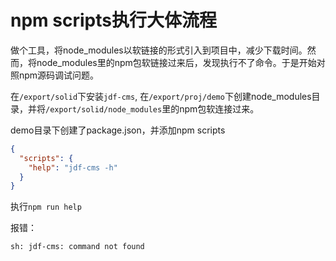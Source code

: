 # npm scripts执行大体流程

做个工具，将node_modules以软链接的形式引入到项目中，减少下载时间。然而，将node_modules里的npm包软链接过来后，发现执行不了命令。于是开始对照npm源码调试问题。

在`/export/solid`下安装`jdf-cms`, 在`/export/proj/demo`下创建node_modules目录，并将`/export/solid/node_modules`里的npm包软连接过来。

demo目录下创建了package.json，并添加npm scripts
```JSON
{
  "scripts": {
    "help": "jdf-cms -h"
  }
}
```

执行`npm run help`

报错：

```
sh: jdf-cms: command not found
```
